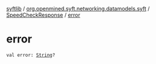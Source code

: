 [syftlib](../../index.md) / [org.openmined.syft.networking.datamodels.syft](../index.md) / [SpeedCheckResponse](index.md) / [error](./error.md)

# error

`val error: `[`String`](https://kotlinlang.org/api/latest/jvm/stdlib/kotlin/-string/index.html)`?`